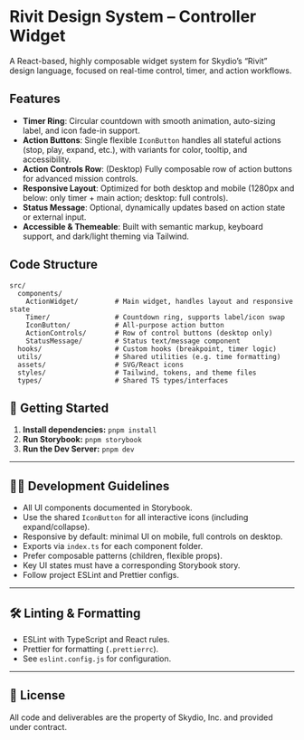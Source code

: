 # Rivit Design System – Controller Widget

A React-based, highly composable widget system for Skydio’s “Rivit” design language, focused on real-time control, timer, and action workflows.

## Features

- **Timer Ring**: Circular countdown with smooth animation, auto-sizing label, and icon fade-in support.
- **Action Buttons**: Single flexible `IconButton` handles all stateful actions (stop, play, expand, etc.), with variants for color, tooltip, and accessibility.
- **Action Controls Row**: (Desktop) Fully composable row of action buttons for advanced mission controls.
- **Responsive Layout**: Optimized for both desktop and mobile (1280px and below: only timer + main action; desktop: full controls).
- **Status Message**: Optional, dynamically updates based on action state or external input.
- **Accessible & Themeable**: Built with semantic markup, keyboard support, and dark/light theming via Tailwind.

## Code Structure

```plaintext
src/
  components/
    ActionWidget/         # Main widget, handles layout and responsive state
    Timer/                # Countdown ring, supports label/icon swap
    IconButton/           # All-purpose action button
    ActionControls/       # Row of control buttons (desktop only)
    StatusMessage/        # Status text/message component
  hooks/                  # Custom hooks (breakpoint, timer logic)
  utils/                  # Shared utilities (e.g. time formatting)
  assets/                 # SVG/React icons
  styles/                 # Tailwind, tokens, and theme files
  types/                  # Shared TS types/interfaces
```

## 🚀 Getting Started

1. **Install dependencies:**
   `pnpm install`
2. **Run Storybook:**
   `pnpm storybook`
3. **Run the Dev Server:**
   `pnpm dev`

---

## 🧑‍💻 Development Guidelines

- All UI components documented in Storybook.
- Use the shared `IconButton` for all interactive icons (including expand/collapse).
- Responsive by default: minimal UI on mobile, full controls on desktop.
- Exports via `index.ts` for each component folder.
- Prefer composable patterns (children, flexible props).
- Key UI states must have a corresponding Storybook story.
- Follow project ESLint and Prettier configs.

---

## 🛠 Linting & Formatting

- ESLint with TypeScript and React rules.
- Prettier for formatting (`.prettierrc`).
- See `eslint.config.js` for configuration.

---

## 📄 License

All code and deliverables are the property of Skydio, Inc. and provided under contract.
